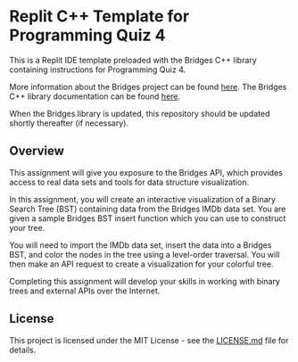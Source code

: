 # Replit C++ Template for Programming Quiz 4

This is a Replit IDE template preloaded with the Bridges C++ library containing instructions for Programming Quiz 4.

More information about the Bridges project can be found [here](http://bridgesuncc.github.io/index.html).
The Bridges C++ library documentation can be found [here](http://bridgesuncc.github.io/doc/cxx-api/current/html/index.html).

When the Bridges library is updated, this repository should be updated shortly thereafter (if necessary).

## Overview

This assignment will give you exposure to the Bridges API, which provides access to real data sets and tools for data structure visualization. 

In this assignment, you will create an interactive visualization of a Binary Search Tree (BST) containing data from the Bridges IMDb data set. You are given a sample Bridges BST insert function which you can use to construct your tree.

You will need to import the IMDb data set, insert the data into a Bridges BST, and color the nodes in the tree using a level-order traversal. You will then make an API request to create a visualization for your colorful tree.

Completing this assignment will develop your skills in working with binary trees and external APIs over the Internet. 

## License

This project is licensed under the MIT License - see the [LICENSE.md](LICENSE.md) file for details.
